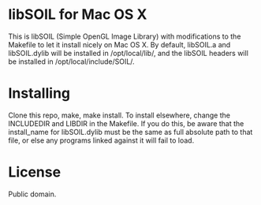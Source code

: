 # libSOIL for Mac OS X
This is libSOIL (Simple OpenGL Image Library) with modifications to the Makefile to let it install nicely on Mac OS X. By default, libSOIL.a and libSOIL.dylib will be installed in /opt/local/lib/, and the libSOIL headers will be installed in /opt/local/include/SOIL/.

# Installing
Clone this repo, make, make install. To install elsewhere, change the INCLUDEDIR and LIBDIR in the Makefile. If you do this, be aware that the install\_name for libSOIL.dylib must be the same as full absolute path to that file, or else any programs linked against it will fail to load.

# License
Public domain.

